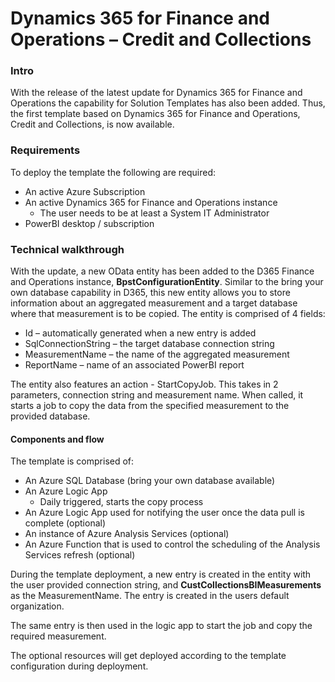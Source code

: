 Dynamics 365 for Finance and Operations – Credit and Collections
=======================================================================
### Intro
With the release of the latest update for Dynamics 365 for Finance and Operations the capability for Solution Templates has also been added.
Thus, the first template based on Dynamics 365 for Finance and Operations, Credit and Collections, is now available.

### Requirements
To deploy the template the following are required:
- An active Azure Subscription
- An active Dynamics 365 for Finance and Operations instance
  - The user needs to be at least a System IT Administrator
- PowerBI desktop / subscription

### Technical walkthrough
With the update, a new OData entity has been added to the D365 Finance and Operations instance, **BpstConfigurationEntity**. Similar to the bring your own database capability in D365, this new entity allows you to store information about an aggregated measurement and a target database where that measurement is to be copied.
The entity is comprised of 4 fields:

- Id – automatically generated when a new entry is added
-	SqlConnectionString – the target database connection string
-	MeasurementName – the name of the aggregated measurement
-	ReportName – name of an associated PowerBI report

The entity also features an action - StartCopyJob. This takes in 2 parameters, connection string and measurement name. When called, it starts a job to copy the data from the specified measurement to the provided database.

#### Components and flow

The template is comprised of:
- An Azure SQL Database (bring your own database available)
- An Azure Logic App
  - Daily triggered, starts the copy process
- An Azure Logic App used for notifying the user once the data pull is complete (optional)
- An instance of Azure Analysis Services (optional)
- An Azure Function that is used to control the scheduling of the Analysis Services refresh (optional)

During the template deployment, a new entry is created in the entity with the user provided connection string, and **CustCollectionsBIMeasurements** as the MeasurementName. The entry is created in the users default organization.

The same entry is then used in the logic app to start the job and copy the required measurement.

The optional resources will get deployed according to the template configuration during deployment.
